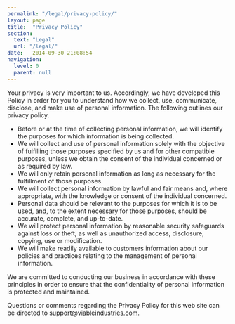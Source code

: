 ```yaml
---
permalink: "/legal/privacy-policy/"
layout: page
title:  "Privacy Policy"
section: 
  text: "Legal"
  url: "/legal/"
date:   2014-09-30 21:08:54
navigation:
  level: 0
  parent: null
---
```

Your privacy is very important to us. Accordingly, we have developed this Policy in order for you to understand how we collect, use, communicate, disclose, and make use of personal information. The following outlines our privacy policy.

- Before or at the time of collecting personal information, we will identify the purposes for which information is being collected.
- We will collect and use of personal information solely with the objective of fulfilling those purposes specified by us and for other compatible purposes, unless we obtain the consent of the individual concerned or as required by law.
- We will only retain personal information as long as necessary for the fulfillment of those purposes.
- We will collect personal information by lawful and fair means and, where appropriate, with the knowledge or consent of the individual concerned.
- Personal data should be relevant to the purposes for which it is to be used, and, to the extent necessary for those purposes, should be accurate, complete, and up-to-date.
- We will protect personal information by reasonable security safeguards against loss or theft, as well as unauthorized access, disclosure, copying, use or modification.
- We will make readily available to customers information about our policies and practices relating to the management of personal information.

We are committed to conducting our business in accordance with these principles in order to ensure that the confidentiality of personal information is protected and maintained.

Questions or comments regarding the Privacy Policy for this web site can be directed to <a href="mailto:support@viableindustries.com">support@viableindustries.com</a>.